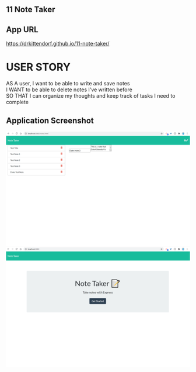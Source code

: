 ## 11 Note Taker

## App URL
https://drkittendorf.github.io/11-note-taker/

# USER STORY
AS A user, I want to be able to write and save notes<br>
I WANT to be able to delete notes I've written before<br>
SO THAT I can organize my thoughts and keep track of tasks I need to complete<br>

## Application Screenshot
![screenshot1](Develop\public\assets\notetakerscreenshot.png)
![screenshot2](Develop\public\assets\notetakerscreenshot-index.png)

